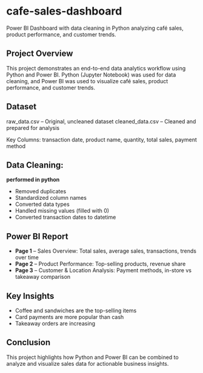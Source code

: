 # cafe-sales-dashboard
Power BI Dashboard with data cleaning in Python analyzing café sales, product performance, and customer trends.

## Project Overview

This project demonstrates an end-to-end data analytics workflow using Python and Power BI. Python (Jupyter Notebook) was used for data cleaning, and Power BI was used to visualize café sales, product performance, and customer trends.

## Dataset

raw_data.csv – Original, uncleaned dataset
cleaned_data.csv – Cleaned and prepared for analysis

Key Columns: transaction date, product name, quantity, total sales, payment method

## Data Cleaning:  
**performed in python**
- Removed duplicates
- Standardized column names
- Converted data types
- Handled missing values (filled with 0)
- Converted transaction dates to datetime

## Power BI Report

- **Page 1** – Sales Overview: Total sales, average sales, transactions, trends over time
- **Page 2** – Product Performance: Top-selling products, revenue share
- **Page 3** – Customer & Location Analysis: Payment methods, in-store vs takeaway comparison

## Key Insights

- Coffee and sandwiches are the top-selling items
- Card payments are more popular than cash
- Takeaway orders are increasing

## Conclusion

This project highlights how Python and Power BI can be combined to analyze and visualize sales data for actionable business insights.
